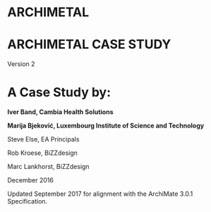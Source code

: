 # ARCHIMETAL

# ARCHIMETAL CASE STUDY
Version 2
# A Case Study by:

**Iver Band, Cambia Health Solutions**

**Marija Bjeković, Luxembourg Institute of Science and Technology**


Steve Else, EA Principals


Rob Kroese, BiZZdesign


Marc Lankhorst, BiZZdesign


December 2016
       
       
    

Updated September 2017 for alignment with the ArchiMate 3.0.1 Specification.
